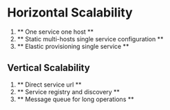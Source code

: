 # Horizontal Scalability

1. ** One service one host **
2. ** Static multi-hosts single service configuration **
3. ** Elastic provisioning single service **


## Vertical Scalability

1. ** Direct service url **
2. ** Service registry and discovery **
3. ** Message queue for long operations **
